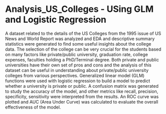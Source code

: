 # Analysis_US_Colleges - USing GLM and Logistic Regression

A dataset related to the details of the US Colleges from the 1995 issue of US News and World Report was analyzed and EDA and descriptive summary statistics were generated to find some useful insights about the college data. The selection of the college can be very crucial for the students based on many factors like private/public university, graduation rate, college expenses, faculties holding a PhD/Terminal degree. Both private and public universities have their own set of pros and cons and the analysis of this dataset can be useful in understanding about private/public university colleges from various perspectives. Generalized linear model (GLM) functions were used with logistic regression to build a model to predict whether a university is private or public. A confusion matrix was generated to study the accuracy of the model, and other metrics like recall, precision, specificity, sensitivity were interpreted from the results. An ROC curve was plotted and AUC (Area Under Curve) was calculated to evaluate the overall effectiveness of the model.
